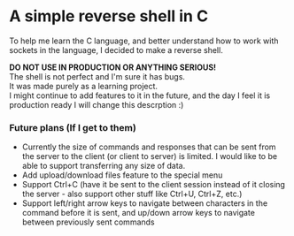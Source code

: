 # A simple reverse shell in C
To help me learn the C language, and better understand how to work with sockets in the language, I decided to make a reverse shell.

**DO NOT USE IN PRODUCTION OR ANYTHING SERIOUS!**  
The shell is not perfect and I'm sure it has bugs.  
It was made purely as a learning project.  
I might continue to add features to it in the future, and the day I feel it is production ready I will change this descrption :)

### Future plans (If I get to them)
- Currently the size of commands and responses that can be sent from the server to the client (or client to server) is limited. I would like to be able to support transferring any size of data.
- Add upload/download files feature to the special menu
- Support Ctrl+C (have it be sent to the client session instead of it closing the server - also support other stuff like Ctrl+U, Ctrl+Z, etc.)
- Support left/right arrow keys to navigate between characters in the command before it is sent, and up/down arrow keys to navigate between previously sent commands
